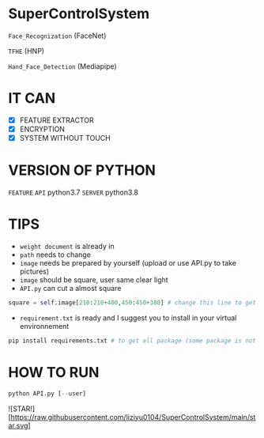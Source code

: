 # SuperControlSystem
`Face_Recognization` (FaceNet) 

`TFHE` (HNP) 

`Hand_Face_Detection` (Mediapipe)

# IT CAN
- [X] FEATURE EXTRACTOR
- [X] ENCRYPTION
- [X] SYSTEM WITHOUT TOUCH

# VERSION OF PYTHON
`FEATURE` `API` python3.7
`SERVER` python3.8

# TIPS
* `weight document` is already in
* `path` needs to change 
* `image` needs be prepared by yourself (upload or use API.py to take pictures)
* `image` should be square, user same clear light 
* `API.py` can cut a almost square
```python
square = self.image[210:210+400,450:450+380] # change this line to get perfect square
```
* `requirement.txt` is ready and I suggest you to install in your virtual environnement
```python
pip install requirements.txt # to get all package (some package is not necessaire)
```
# HOW TO RUN
```python
python API.py [--user]
```
![STAR!][https://raw.githubusercontent.com/liziyu0104/SuperControlSystem/main/star.svg]
